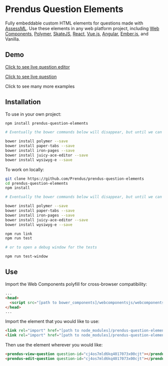 # Prendus Question Elements

Fully embeddable custom HTML elements for questions made with [AssessML](https://github.com/Prendus/assessml). Use these elements in any web platform project, including [Web Components](https://www.webcomponents.org/), [Polymer](https://www.polymer-project.org/), [SkateJS](https://github.com/skatejs/skatejs), [React](https://facebook.github.io/react/), [Vue.js](https://vuejs.org/), [Angular](https://angular.io/), [Ember.js](https://www.emberjs.com/), and Vanilla.

## Demo

[Click to see live question editor](https://prendus.com/question/cj4yhatlcphu20137xdwhb3pu/demo)

[Click to see live question](https://prendus.com/question/cj4yhatlcphu20137xdwhb3pu/view)

Click to see many more examples

## Installation

To use in your own project:

```bash
npm install prendus-question-elements

# Eventually the bower commands below will disappear, but until we can fully support npm, sorry

bower install polymer --save
bower install paper-tabs --save
bower install iron-pages --save
bower install juicy-ace-editor --save
bower install wysiwyg-e --save
```

To work on locally:

```bash
git clone https://github.com/Prendus/prendus-question-elements
cd prendus-question-elements
npm install

# Eventually the bower commands below will disappear, but until we can fully support npm, sorry

bower install polymer --save
bower install paper-tabs --save
bower install iron-pages --save
bower install juicy-ace-editor --save
bower install wysiwyg-e --save

npm run link
npm run test

# or to open a debug window for the tests

npm run test-window
```

## Use

Import the Web Components polyfill for cross-browser compatibility:

```HTML
...
<head>
  <script src="[path to bower_components]/webcomponentsjs/webcomponents-lite.js"></script>
</head>
...
```

Import the element that you would like to use:

```HTML
<link rel="import" href="[path to node_modules]/prendus-question-elements/prendus-view-question.html">
<link rel="import" href="[path to node_modules]/prendus-question-elements/prendus-edit-question.html">
```

Then use the element wherever you would like:

```HTML
<prendus-view-question question-id="cj4os7mld6kq4017073x00cjt"></prendus-view-question>
<prendus-edit-question question-id="cj4os7mld6kq4017073x00cjt"></prendus-edit-question>
```
